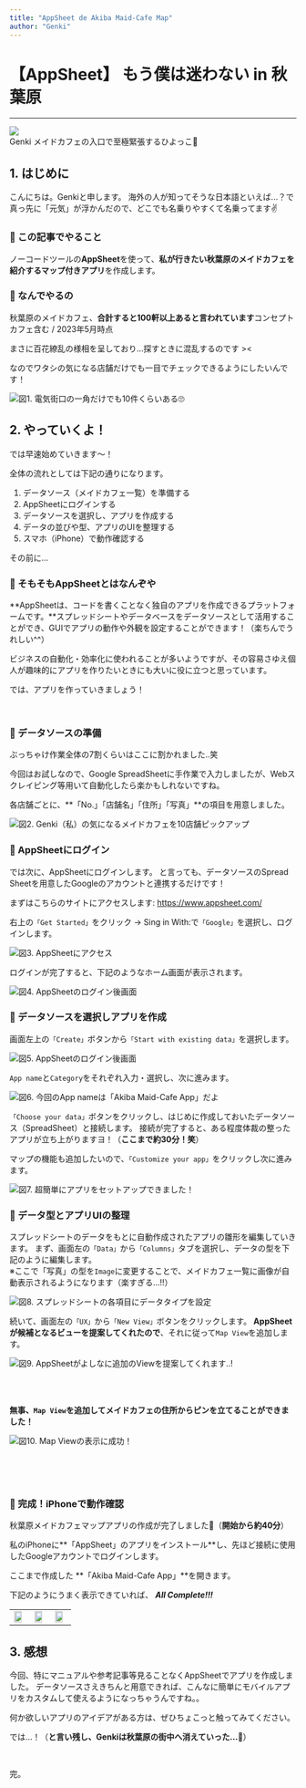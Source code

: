 ```yaml
---
title: "AppSheet de Akiba Maid-Cafe Map"
author: "Genki"
---
```


<div class="title-container">
  <!-- 記事タイトル -->
  <h1 className="title-text">【AppSheet】 もう僕は迷わない in 秋葉原</h1>

  <hr />
  <div className="author-wrapper">
      <!-- 下の画像URLを自分のアイコン画像にすること -->
      <img
        src="https://avatars.githubusercontent.com/u/66907233?v=4"
        className="author-icon"
      />
    <div className="author-name-wrapper">
      <!-- 自分の名前 -->
      <span className="author-name">Genki</span>
      <!-- ひとことコメント(Twitterのbioみたいな) -->
      <span className="author-bio">メイドカフェの入口で至極緊張するひよっこ🐣</span>
    </div>
  </div>
</div>

<!-- 以下本文 -->
## 1. はじめに
こんにちは。Genkiと申します。 
海外の人が知ってそうな日本語といえば...？で真っ先に「元気」が浮かんだので、どこでも名乗りやすくて名乗ってます✌️　　

### 🐤 この記事でやること

ノーコードツールの**AppSheet**を使って、**私が行きたい秋葉原のメイドカフェを紹介するマップ付きアプリ**を作成します。

### 🐤 なんでやるの

秋葉原のメイドカフェ、**合計すると100軒以上あると言われています**<span class="footnote">コンセプトカフェ含む / 2023年5月時点</span>

まさに百花繚乱の様相を呈しており…探すときに混乱するのです >< 

なのでワタシの気になる店舗だけでも一目でチェックできるようにしたいんです！

![図1. 電気街口の一角だけでも10件くらいある🙄](./assets/image_01.png)


## 2. やっていくよ！

では早速始めていきます〜！

全体の流れとしては下記の通りになります。

1. データソース（メイドカフェ一覧）を準備する
2. AppSheetにログインする
3. データソースを選択し、アプリを作成する
4. データの並びや型、アプリのUIを整理する
5. スマホ（iPhone）で動作確認する

その前に...

### 🐤 そもそもAppSheetとはなんぞや

**AppSheetは、コードを書くことなく独自のアプリを作成できるプラットフォームです。**スプレッドシートやデータベースをデータソースとして活用することができ、GUIでアプリの動作や外観を設定することができます！（楽ちんでうれしい^^）

ビジネスの自動化・効率化に使われることが多いようですが、その容易さゆえ個人が趣味的にアプリを作りたいときにも大いに役に立つと思っています。

では、アプリを作っていきましょう！

<br/>

### 🐤 データソースの準備

ぶっちゃけ作業全体の7割くらいはここに割かれました..笑

今回はお試しなので、Google SpreadSheetに手作業で入力しましたが、Webスクレイピング等用いて自動化したら楽かもしれないですね。

各店舗ごとに、**「No.」「店舗名」「住所」「写真」**の項目を用意しました。

![図2. Genki（私）の気になるメイドカフェを10店舗ピックアップ](./assets/image_02.png)

### 🐤 AppSheetにログイン

では次に、AppSheetにログインします。
と言っても、データソースのSpread Sheetを用意したGoogleのアカウントと連携するだけです！

まずはこちらのサイトにアクセスします: https://www.appsheet.com/

右上の`「Get Started」`をクリック → Sing in With:で`「Google」`を選択し、ログインします。

![図3. AppSheetにアクセス](./assets/image_03.png)

ログインが完了すると、下記のようなホーム画面が表示されます。

![図4. AppSheetのログイン後画面](./assets/image_04.png)

### 🐤 データソースを選択しアプリを作成

画面左上の`「Create」`ボタンから`「Start with existing data」`を選択します。

![図5. AppSheetのログイン後画面](./assets/image_05.png)

`App name`と`Category`をそれぞれ入力・選択し、次に進みます。

![図6. 今回のApp nameは「Akiba Maid-Cafe App」だよ](./assets/image_06.png)

`「Choose your data」`ボタンをクリックし、はじめに作成しておいたデータソース（SpreadSheet）と接続します。
接続が完了すると、ある程度体裁の整ったアプリが立ち上がりますヨ！（**ここまで約30分！笑**）

マップの機能も追加したいので、`「Customize your app」`をクリックし次に進みます。

![図7. 超簡単にアプリをセットアップできました！](./assets/image_07.png)

### 🐤  データ型とアプリUIの整理

スプレッドシートのデータをもとに自動作成されたアプリの雛形を編集していきます。
まず、画面左の`「Data」`から`「Columns」`タブを選択し、データの型を下記のように編集します。  
※ここで「写真」の型を`Image`に変更することで、メイドカフェ一覧に画像が自動表示されるようになります（楽すぎる…!!）

![図8. スプレッドシートの各項目にデータタイプを設定](./assets/image_08.png)

続いて、画面左の`「UX」`から`「New View」`ボタンをクリックします。
**AppSheetが候補となるビューを提案してくれたので**、それに従って`Map View`を追加します。

![図9. AppSheetがよしなに追加のViewを提案してくれます..!](./assets/image_09.png)

<br/>
<br/>

**無事、`Map View`を追加してメイドカフェの住所からピンを立てることができました！**

![図10. Map Viewの表示に成功！](./assets/image_10.png)

<br/>
<br/>
<br/>

### 🐤 完成！iPhoneで動作確認

秋葉原メイドカフェマップアプリの作成が完了しました👏（**開始から約40分**）

私のiPhoneに**「AppSheet」のアプリをインストール**し、先ほど接続に使用したGoogleアカウントでログインします。

ここまで作成した **「Akiba Maid-Cafe App」**を開きます。

下記のようにうまく表示できていれば、 ***All Complete!!!***

<table>
<tr>
<td><img src="./assets/image_101.jpg" width="80%"></td>
<td><img src="./assets/image_102.jpg" width="80%"></td>
<td><img src="./assets/image_103.jpg" width="80%"></td>
</tr>
</table>

## 3. 感想

今回、特にマニュアルや参考記事等見ることなくAppSheetでアプリを作成しました。
データソースさえきちんと用意できれば、こんなに簡単にモバイルアプリをカスタムして使えるようになっちゃうんですね。。

何か欲しいアプリのアイデアがある方は、ぜひちょこっと触ってみてください。

では…！（**と言い残し、Genkiは秋葉原の街中へ消えていった…🐣**）

<br/>

完。

